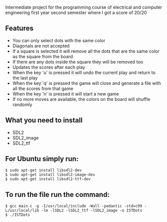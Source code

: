 Intermediate project for the programming course of electrical and computer engineering first year second semester where I got a score of 20/20
## Features
* You can only select dots with the same color
* Diagonals are not accepted
* If a square is selected it will remove all the dots that are the same color as the square from the board
* If there are any dots inside the square they will be removed too
* Updates the scores after each play
* When the key 'u' is pressed it will undo the current play and return to the last play
* When the key 'q' is pressed the game will close and generate a file with all the scores from that game
* When the key 'n' is pressed it will start a new game
* If no more moves are available, the colors on the board will shuffle randomly

## What you need to install
* SDL2
* SDL2_image
* SDL2_ttf

## For Ubuntu simply run:
```
$ sudo apt-get install libsdl2-dev
$ sudo apt-get install libsdl2-image-dev
$ sudo apt-get install libsdl2-ttf-dev
```

## To run the file run the command:
```
$ gcc main.c -g -I/usr/local/include -Wall -pedantic -std=c99 -L/usr/local/lib -lm -lSDL2 -lSDL2_ttf -lSDL2_image -o ISTDots
$ ./ISTDots
```

